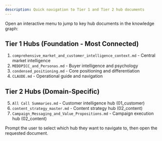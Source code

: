 ```yaml
---
description: Quick navigation to Tier 1 and Tier 2 hub documents
---
```


Open an interactive menu to jump to key hub documents in the knowledge graph:

## Tier 1 Hubs (Foundation - Most Connected)
1. `comprehensive_market_and_customer_intelligence_context.md` - Central market intelligence
2. `MEDDPICC_and_Personas.md` - Buyer intelligence and psychology
3. `condensed_positioning.md` - Core positioning and differentiation
4. `CLAUDE.md` - Operational guide and navigation

## Tier 2 Hubs (Domain-Specific)
5. `All Call Summaries.md` - Customer intelligence hub (01_customer)
6. `content_strategy_master.md` - Content strategy hub (02_content)
7. `Campaign_Messaging_and_Value_Propositions.md` - Campaign execution hub (02_content)

Prompt the user to select which hub they want to navigate to, then open the requested document.
